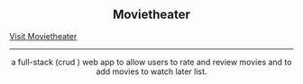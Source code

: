<html>
   <body> 
      <h2 align="center">Movietheater</h2>
         <a href="https://movie--theater.herokuapp.com/">Visit Movietheater</a>
      <hr>
      <p align="center">
        a full-stack (crud ) web app to allow users to rate and review movies and to add movies to watch later list.
        </p>
      
        
          
